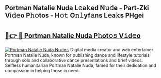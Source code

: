 ## Portman Natalie Nuda L𝚎a𝚔ed N𝚞𝚍e - Part-Zki Vi𝚍𝚎o P𝚑𝚘tos - H𝚘𝚝 O𝚗𝚕yf𝚊ns L𝚎a𝚔s PHgei

# <h2><a href="http://kf3laf.oniu.top/?m=Portman+Natalie+Nuda">🔗👉 🔴 Portman Natalie Nuda P𝚑ot𝚘𝚜 V𝚒d𝚎o</a></h2>

[![Portman Natalie Nuda Nu𝚍e𝚜](https://i.imgur.com/0qMVB7G.gif)](http://kf3laf.oniu.top/?m=Portman+Natalie+Nuda)
Digital media creator and web entertainer Portman Natalie Nuda, known for publishing dance and lifestyle tutorials through solo and collaborative dance presentations and brief videos. Selfless humanitarian Portman Natalie Nuda, famed for their dedication and compassion in helping those in need.  
